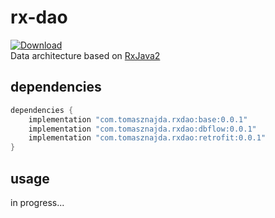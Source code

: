 # rx-dao
[ ![Download](https://api.bintray.com/packages/tomasznajda/rx-dao/base/images/download.svg?version=0.0.1) ](https://bintray.com/tomasznajda/rx-dao/base/0.0.1/link)\
Data architecture based on [RxJava2](https://github.com/ReactiveX/RxJava)

## dependencies
```groovy
dependencies {
    implementation "com.tomasznajda.rxdao:base:0.0.1"
    implementation "com.tomasznajda.rxdao:dbflow:0.0.1"
    implementation "com.tomasznajda.rxdao:retrofit:0.0.1"
}
```

## usage
in progress...